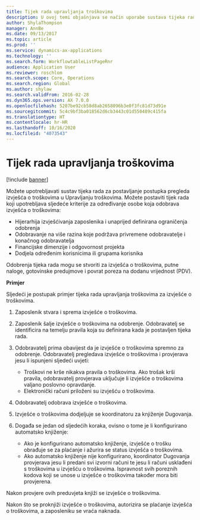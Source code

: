 ```yaml
---
title: Tijek rada upravljanja troškovima
description: U ovoj temi objašnjava se način uporabe sustava tijeka rada u aplikaciji Microsoft Dynamics 365 Finance za postavljanje postupka pregleda izvješća o troškovima u Upravljanju troškovima.
author: ShylaThompson
manager: AnnBe
ms.date: 09/13/2017
ms.topic: article
ms.prod: ''
ms.service: dynamics-ax-applications
ms.technology: ''
ms.search.form: WorkflowtableListPageRnr
audience: Application User
ms.reviewer: roschlom
ms.search.scope: Core, Operations
ms.search.region: Global
ms.author: shylaw
ms.search.validFrom: 2016-02-28
ms.dyn365.ops.version: AX 7.0.0
ms.openlocfilehash: 5207be92cb58d8ab2658096b3e0f3fc81d73d91e
ms.sourcegitcommit: 5c4c9bf3ba018562d6cb3443c01d550489c415fa
ms.translationtype: HT
ms.contentlocale: hr-HR
ms.lasthandoff: 10/16/2020
ms.locfileid: "4073543"
---
```

# <a name="expense-management-workflow"></a>Tijek rada upravljanja troškovima

[!include [banner](../includes/banner.md)]

Možete upotrebljavati sustav tijeka rada za postavljanje postupka pregleda izvješća o troškovima u Upravljanju troškovima. Možete postaviti tijek rada koji upotrebljava sljedeće kriterije za određivanje osobe koja odobrava izvješća o troškovima:

- Hijerarhija izvješćivanja zaposlenika i unaprijed definirana ograničenja odobrenja
- Odobravanje na više razina koje podržava privremene odobravatelje i konačnog odobravatelja
- Financijske dimenzije i odgovornost projekta
- Dodjela određenim korisnicima ili grupama korisnika

Odobrenja tijeka rada mogu se stvoriti za izvješća o troškovima, putne naloge, gotovinske predujmove i povrat poreza na dodanu vrijednost (PDV).

**Primjer**

Sljedeći je postupak primjer tijeka rada upravljanja troškovima za izvješće o troškovima.

1. Zaposlenik stvara i sprema izvješće o troškovima.
2. Zaposlenik šalje izvješće o troškovima na odobrenje. Odobravatelj se identificira na temelju pravila koja su definirana kada je postavljen tijeka rada.
3. Odobravatelj prima obavijest da je izvješće o troškovima spremno za odobrenje. Odobravatelj pregledava izvješće o troškovima i provjerava jesu li ispunjeni sljedeći uvjeti:

    - Troškovi ne krše nikakva pravila o troškovima. Ako trošak krši pravila, odobravatelj provjerava uključuje li izvješće o troškovima valjano poslovno opravdanje.
    - Elektronički računi priloženi su izvješću o troškovima.

4. Odobravatelj odobrava izvješće o troškovima.
5. Izvješće o troškovima dodjeljuje se koordinatoru za knjiženje Dugovanja.
6. Događa se jedan od sljedećih koraka, ovisno o tome je li konfigurirano automatsko knjiženje:

    - Ako je konfigurirano automatsko knjiženje, izvješće o trošku obrađuje se za plaćanje i ažurira se status izvješća o troškovima.
    - Ako automatsko knjiženje nije konfigurirano, koordinator Dugovanja provjerava jesu li predani svi izvorni računi te jesu li računi usklađeni s troškovima u izvješću o troškovima. Ispravnost svih poreznih kodova koji se unose u izvješće o troškovima također mora biti provjerena.

Nakon provjere ovih preduvjeta knjiži se izvješće o troškovima.

Nakon što se proknjiži izvješće o troškovima, autorizira se plaćanje izvješća o troškovima, a zaposleniku se vraća naknada.
